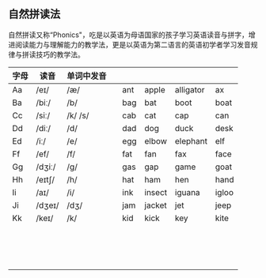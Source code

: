 ## 自然拼读法

自然拼读又称“Phonics"，吃是以英语为母语国家的孩子学习英语读音与拼字，增进阅读能力与理解能力的教学法，更是以英语为第二语言的英语初学者学习发音规律与拼读技巧的教学法。



| 字母 | 读音   | 单词中发音 |      |      |        |           |       |
| ---- | ------ | ---------- | ---- | ---- | ------ | --------- | ----- |
| Aa   | /eɪ/   | /æ/        |      | ant  | apple  | alligator | ax    |
| Ba   | /biː/  | /b/        |      | bag  | bat    | boot      | boat  |
| Cc   | /siː/  | /k/  /s/   |      | cab  | cat    | cap       | can   |
| Dd   | /diː/  | /d/        |      | dad  | dog    | duck      | desk  |
| Ed   | /iː/   | /e/        |      | egg  | elbow  | elephant  | elf   |
| Ff   | /ef/   | /f/        |      | fat  | fan    | fax       | face  |
| Gg   | /dʒiː/ | /g/        |      | gas  | gap    | game      | goat  |
| Hh   | /eɪtʃ/ | /h/        |      | hat  | ham    | hen       | hand  |
| Ii   | /aɪ/   | /i/        |      | ink  | insect | iguana    | igloo |
| Ji   | /dʒeɪ/ | /dʒ/       |      | jam  | jacket | jet       | jeep  |
| Kk   | /keɪ/  | /k/        |      | kid  | kick   | key       | kite  |
|      |        |            |      |      |        |           |       |
|      |        |            |      |      |        |           |       |
|      |        |            |      |      |        |           |       |
|      |        |            |      |      |        |           |       |
|      |        |            |      |      |        |           |       |
|      |        |            |      |      |        |           |       |
|      |        |            |      |      |        |           |       |
|      |        |            |      |      |        |           |       |
|      |        |            |      |      |        |           |       |
|      |        |            |      |      |        |           |       |
|      |        |            |      |      |        |           |       |
|      |        |            |      |      |        |           |       |
|      |        |            |      |      |        |           |       |
|      |        |            |      |      |        |           |       |
|      |        |            |      |      |        |           |       |

